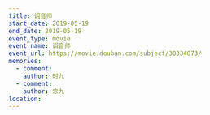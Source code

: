 ```yaml
---
title: 调音师
start_date: 2019-05-19
end_date: 2019-05-19
event_type: movie
event_name: 调音师
event_url: https://movie.douban.com/subject/30334073/
memories:
  - comment: 
    author: 时九
  - comment: 
    author: 念九  
location: 
---
```


